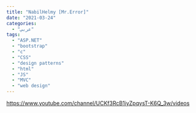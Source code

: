 ```yaml
---
title: "NabilHelmy [Mr.Error]"
date: "2021-03-24"
categories:
  - "عربي"
tags:
  - "ASP.NET"
  - "bootstrap"
  - "c"
  - "CSS"
  - "design patterns"
  - "html"
  - "JS"
  - "MVC"
  - "web design"
---
```


https://www.youtube.com/channel/UCKf3RcB1iyZpqysT-K6Q_3w/videos
